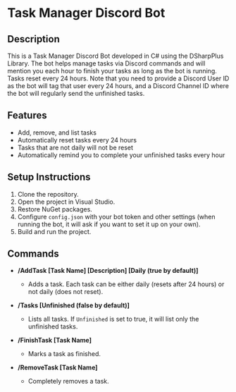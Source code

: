 # Task Manager Discord Bot

## Description
This is a Task Manager Discord Bot developed in C# using the DSharpPlus Library. The bot helps manage tasks via Discord commands and will mention you each hour to finish your tasks as long as the bot is running. Tasks reset every 24 hours. Note that you need to provide a Discord User ID as the bot will tag that user every 24 hours, and a Discord Channel ID where the bot will regularly send the unfinished tasks.

## Features
- Add, remove, and list tasks
- Automatically reset tasks every 24 hours
- Tasks that are not daily will not be reset
- Automatically remind you to complete your unfinished tasks every hour

## Setup Instructions
1. Clone the repository.
2. Open the project in Visual Studio.
3. Restore NuGet packages.
4. Configure `config.json` with your bot token and other settings (when running the bot, it will ask if you want to set it up on your own).
5. Build and run the project.

## Commands
- **/AddTask [Task Name] [Description] [Daily (true by default)]**
  - Adds a task. Each task can be either daily (resets after 24 hours) or not daily (does not reset).

- **/Tasks [Unfinished (false by default)]**
  - Lists all tasks. If `Unfinished` is set to true, it will list only the unfinished tasks.

- **/FinishTask [Task Name]**
  - Marks a task as finished.

- **/RemoveTask [Task Name]**
  - Completely removes a task.

